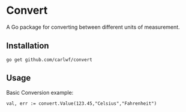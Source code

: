 # Convert

A Go package for converting between different units of measurement.

## Installation

```
go get github.com/carlwf/convert
```

## Usage

Basic Conversion example:

```
val, err := convert.Value(123.45,"Celsius","Fahrenheit")
```







